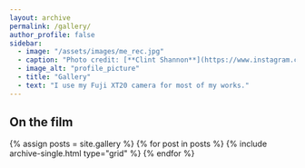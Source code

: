 ```yaml
---
layout: archive
permalink: /gallery/
author_profile: false
sidebar:
  - image: "/assets/images/me_rec.jpg"
  - caption: "Photo credit: [**Clint Shannon**](https://www.instagram.com/clint_shannon/)"
  - image_alt: "profile_picture"
  - title: "Gallery"
  - text: "I use my Fuji XT20 camera for most of my works."
---
```


## On the film

<div class="grid__wrapper">
  {% assign posts = site.gallery %}
  {% for post in posts %}
    {% include archive-single.html type="grid" %}
  {% endfor %}
</div>
